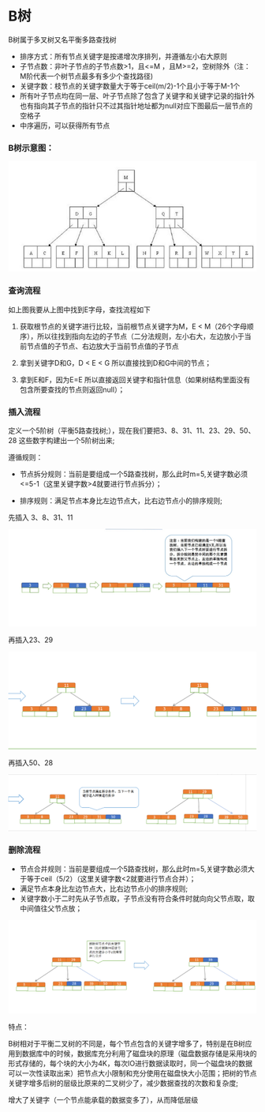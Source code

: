 # B树

B树属于多叉树又名平衡多路查找树

- 排序方式：所有节点关键字是按递增次序排列，并遵循左小右大原则
- 子节点数：非叶子节点的子节点数>1，且<=M ，且M>=2，空树除外（注：M阶代表一个树节点最多有多少个查找路径)
- 关键字数：枝节点的关键字数量大于等于ceil(m/2)-1个且小于等于M-1个
- 所有叶子节点均在同一层、叶子节点除了包含了关键字和关键字记录的指针外也有指向其子节点的指针只不过其指针地址都为null对应下图最后一层节点的空格子
- 中序遍历，可以获得所有节点

### B树示意图：

![B树](./img/B树.jpg)

### 查询流程

如上图我要从上图中找到E字母，查找流程如下

1. 获取根节点的关键字进行比较，当前根节点关键字为M，E < M（26个字母顺序），所以往找到指向左边的子节点（二分法规则，左小右大，左边放小于当前节点值的子节点、右边放大于当前节点值的子节点

2. 拿到关键字D和G，D < E < G 所以直接找到D和G中间的节点；

3. 拿到E和F，因为E=E 所以直接返回关键字和指针信息（如果树结构里面没有包含所要查找的节点则返回null）；

### 插入流程

定义一个5阶树（平衡5路查找树;），现在我们要把3、8、31、11、23、29、50、28 这些数字构建出一个5阶树出来;

遵循规则：

- 节点拆分规则：当前是要组成一个5路查找树，那么此时m=5,关键字数必须<=5-1（这里关键字数>4就要进行节点拆分）；

- 排序规则：满足节点本身比左边节点大，比右边节点小的排序规则;


先插入 3、8、31、11

![B树](./img/B树插入流程1.jpg)

再插入23、29

![B树](./img/B树插入流程2.jpg)

再插入50、28

![B树](./img/B树插入流程3.jpg)


### 删除流程

- 节点合并规则：当前是要组成一个5路查找树，那么此时m=5,关键字数必须大于等于ceil（5/2）（这里关键字数<2就要进行节点合并）；
- 满足节点本身比左边节点大，比右边节点小的排序规则;
- 关键字数小于二时先从子节点取，子节点没有符合条件时就向向父节点取，取中间值往父节点放；

![B树](./img/B树删除流程1.jpg)

特点：

B树相对于平衡二叉树的不同是，每个节点包含的关键字增多了，特别是在B树应用到数据库中的时候，数据库充分利用了磁盘块的原理（磁盘数据存储是采用块的形式存储的，每个块的大小为4K，每次IO进行数据读取时，同一个磁盘块的数据可以一次性读取出来）把节点大小限制和充分使用在磁盘快大小范围；把树的节点关键字增多后树的层级比原来的二叉树少了，减少数据查找的次数和复杂度;

增大了关键字（一个节点能承载的数据变多了），从而降低层级
